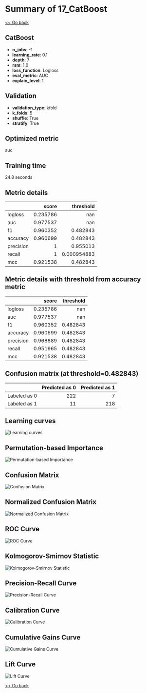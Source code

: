 # Summary of 17_CatBoost

[<< Go back](../README.md)


## CatBoost
- **n_jobs**: -1
- **learning_rate**: 0.1
- **depth**: 7
- **rsm**: 1.0
- **loss_function**: Logloss
- **eval_metric**: AUC
- **explain_level**: 1

## Validation
 - **validation_type**: kfold
 - **k_folds**: 5
 - **shuffle**: True
 - **stratify**: True

## Optimized metric
auc

## Training time

24.8 seconds

## Metric details
|           |    score |     threshold |
|:----------|---------:|--------------:|
| logloss   | 0.235786 | nan           |
| auc       | 0.977537 | nan           |
| f1        | 0.960352 |   0.482843    |
| accuracy  | 0.960699 |   0.482843    |
| precision | 1        |   0.955013    |
| recall    | 1        |   0.000954883 |
| mcc       | 0.921538 |   0.482843    |


## Metric details with threshold from accuracy metric
|           |    score |   threshold |
|:----------|---------:|------------:|
| logloss   | 0.235786 |  nan        |
| auc       | 0.977537 |  nan        |
| f1        | 0.960352 |    0.482843 |
| accuracy  | 0.960699 |    0.482843 |
| precision | 0.968889 |    0.482843 |
| recall    | 0.951965 |    0.482843 |
| mcc       | 0.921538 |    0.482843 |


## Confusion matrix (at threshold=0.482843)
|              |   Predicted as 0 |   Predicted as 1 |
|:-------------|-----------------:|-----------------:|
| Labeled as 0 |              222 |                7 |
| Labeled as 1 |               11 |              218 |

## Learning curves
![Learning curves](learning_curves.png)

## Permutation-based Importance
![Permutation-based Importance](permutation_importance.png)
## Confusion Matrix

![Confusion Matrix](confusion_matrix.png)


## Normalized Confusion Matrix

![Normalized Confusion Matrix](confusion_matrix_normalized.png)


## ROC Curve

![ROC Curve](roc_curve.png)


## Kolmogorov-Smirnov Statistic

![Kolmogorov-Smirnov Statistic](ks_statistic.png)


## Precision-Recall Curve

![Precision-Recall Curve](precision_recall_curve.png)


## Calibration Curve

![Calibration Curve](calibration_curve_curve.png)


## Cumulative Gains Curve

![Cumulative Gains Curve](cumulative_gains_curve.png)


## Lift Curve

![Lift Curve](lift_curve.png)



[<< Go back](../README.md)
